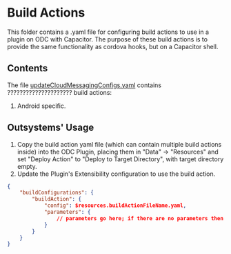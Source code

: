 
# Build Actions

This folder contains a .yaml file for configuring build actions to use in a plugin on ODC with Capacitor. The purpose of these build actions is to provide the same functionality as cordova hooks, but on a Capacitor shell.

## Contents

The file [updateCloudMessagingConfigs.yaml](./updateCloudMessagingConfigs.yaml) contains ????????????????????? build actions:

1. Android specific. 


## Outsystems' Usage

1. Copy the build action yaml file (which can contain multiple build actions inside) into the ODC Plugin, placing them in "Data" -> "Resources" and set "Deploy Action" to "Deploy to Target Directory", with target directory empty.
2. Update the Plugin's Extensibility configuration to use the build action.

```json
{
    "buildConfigurations": {
        "buildAction": {
            "config": $resources.buildActionFileName.yaml,
            "parameters": {
                // parameters go here; if there are no parameters then the block can be ommited
            }
        }
    }
}
```